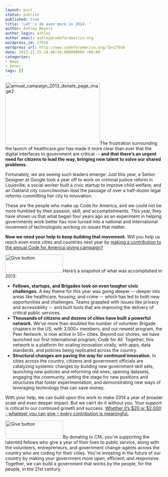 ```yaml
---
layout: post
status: publish
published: true
title: 'Let''s do even more in 2014. '
author: Ashley Meyers
author_login: ashley
author_email: ashley@codeforamerica.org
wordpress_id: 27916
wordpress_url: http://www.codeforamerica.org/?p=27916
date: 2013-11-25 14:40:56.000000000 +00:00
categories:
- News
- Donor
tags: []
---
```

<a href="http://codeforamerica.org/donate"><img class="size-medium wp-image-27924 alignright" alt="annual_campaign_2013_donate_page_image2" src="http://www.codeforamerica.org/wp-content/uploads/2013/11/annual_campaign_2013_donate_page_image2-300x198.png" width="300" height="198" /></a>The frustration surrounding the launch of healthcare.gov has made it more clear than ever that the digital interfaces to government are critical -- <strong>and that there’s an urgent need for citizens to lead the way, bringing new talent to solve our shared problems.</strong>

Fortunately, we are seeing such leaders emerge: Just this year, a Senior Designer at Google took a year off to work on criminal justice reform in Louisville; a social worker built a civic startup to improve child welfare; and an Oakland city councilwoman lead the passage of over a half-dozen legal reforms committing her city to innovation.

These are the people who make up Code for America, and we could not be more humbled by their passion, skill, and accomplishments. This year, they have shown us that what began four years ago as an experiment in helping governments work better has now turned into a national and international movement of technologists working on issues that matter.
<p style="text-align: left;"><strong>Now we need your help to keep building that movement.</strong> Will you help us reach even more cities and countries next year by <a href="http://www.codeforamerica.org/donate">making a contribution to the annual Code for America giving campaign?</a></p>
<a href="http://www.codeforamerica.org/donate"><img class="size-full wp-image-27917 aligncenter" alt="Give button" src="http://www.codeforamerica.org/wp-content/uploads/2013/11/Give-button.png" width="183" height="57" /></a>Here’s a snapshot of what was accomplished in 2013:
<ul>
	<li><strong>Fellows, startups, and Brigades took on even tougher civic challenges.</strong> A key theme for this year was going deeper -- deeper into areas like healthcare, housing, and crime -- which has led to both new opportunities and challenges. Teams grappled with issues like privacy and accessibility -- and built tools that are improving the delivery of critical public services.</li>
	<li><strong>Thousands of citizens and dozens of cities have built a powerful network.</strong> We’ve more than doubled the number of volunteer Brigade chapters in the US, with 3,000+ members, and our newest program, the Peer Network, is now active in 50+ cities. Beyond our shores, we have launched our first international program, Code for All. Together, this network is a platform for scaling innovation virally, with apps, data standards, and policies being replicated across the country.</li>
	<li><strong>Structural changes are paving the way for continued innovation.</strong> In cities across the country, citizens and government officials are catalyzing systemic changes by building new government skill sets, launching new policies and reforming old ones, opening datasets, engaging the community, setting the stage for new positions and structures that foster experimentation, and demonstrating new ways of leveraging technology that can save money.</li>
</ul>
With your help, we can build upon this work to make 2014 a year of broader scale and even deeper impact. But we can’t do it without you. Your support is critical to our continued growth and success. <a href="http://www.codeforamerica.org/donate">Whether it’s $20 or $2,000 - whatever you can give – every contribution is meaningful.</a>

<a href="http://www.codeforamerica.org/donate"><img class="size-full wp-image-27917 aligncenter" alt="Give button" src="http://www.codeforamerica.org/wp-content/uploads/2013/11/Give-button.png" width="183" height="57" /></a>By donating to CfA, you're supporting the talented fellows who give a year of their lives to public service, along with the volunteers, entrepreneurs, and government change-agents across the country who are coding for their cities. You're investing in the future of our country by making your government more open, efficient, and responsive. Together, we can build a government that works by the people, for the people, in the 21st century.
